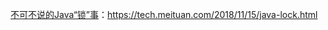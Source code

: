  [不可不说的Java“锁”事](https://tech.meituan.com/2018/11/15/java-lock.html)：https://tech.meituan.com/2018/11/15/java-lock.html 

